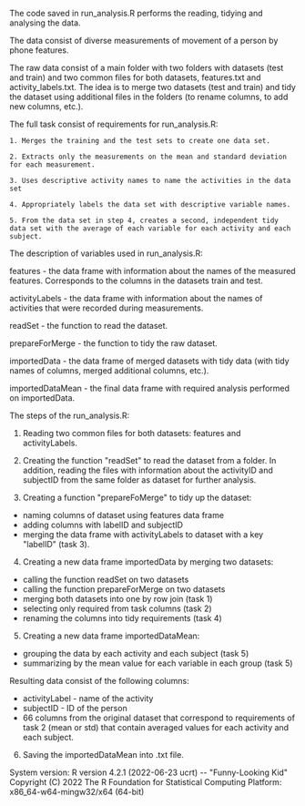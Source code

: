 The code saved in run_analysis.R performs the reading, tidying and analysing the data.

The data consist of diverse measurements of movement of a person by phone features. 

The raw data consist of a main folder with two folders with datasets (test and train) and two common files for both datasets, features.txt and activity_labels.txt. The idea is to merge two datasets (test and train) and tidy the dataset using additional files in the folders (to rename columns, to add new columns, etc.).

The full task consist of requirements for run_analysis.R:

    1. Merges the training and the test sets to create one data set.

    2. Extracts only the measurements on the mean and standard deviation for each measurement. 

    3. Uses descriptive activity names to name the activities in the data set

    4. Appropriately labels the data set with descriptive variable names. 

    5. From the data set in step 4, creates a second, independent tidy data set with the average of each variable for each activity and each subject.

The description of variables used in run_analysis.R:

features - the data frame with information about the names of the measured features. Corresponds to the columns in the datasets train and test. 

activityLabels - the data frame with information about the names of activities that were recorded during measurements. 

readSet - the function to read the dataset. 
  
prepareForMerge - the function to tidy the raw dataset. 

importedData - the data frame of merged datasets with tidy data (with tidy names of columns, merged additional columns, etc.).

importedDataMean - the final data frame with required analysis performed on importedData.

The steps of the run_analysis.R:

1. Reading two common files for both datasets: features and activityLabels.

2. Creating the function "readSet" to read the dataset from a folder. In addition, reading the files with information about the activityID and subjectID from the same folder as dataset for further analysis. 

3. Creating a function "prepareFoMerge" to tidy up the dataset:
  - naming columns of dataset using features data frame
  - adding columns with labelID and subjectID
  - merging the data frame with activityLabels to dataset with a key "labelID" (task 3).
  
4. Creating a new data frame importedData by merging two datasets:
  - calling the function readSet on two datasets
  - calling the function prepareForMerge on two datasets
  - merging both datasets into one by row join (task 1)
  - selecting only required from task columns (task 2)
  - renaming the columns into tidy requirements (task 4)
  
5. Creating a new data frame importedDataMean:
  - grouping the data by each activity and each subject (task 5)
  - summarizing by the mean value for each variable in each group (task 5)
  
  Resulting data consist of the following columns: 
  - activityLabel - name of the activity
  - subjectID - ID of the person 
  - 66 columns from the original dataset that correspond to requirements of task 2 (mean or std) that contain averaged values for each activity and each subject.
  
6. Saving the importedDataMean into .txt file.

System version:
R version 4.2.1 (2022-06-23 ucrt) -- "Funny-Looking Kid"
Copyright (C) 2022 The R Foundation for Statistical Computing
Platform: x86_64-w64-mingw32/x64 (64-bit)
